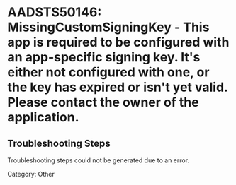 # AADSTS50146: MissingCustomSigningKey - This app is required to be configured with an app-specific signing key. It's either not configured with one, or the key has expired or isn't yet valid. Please contact the owner of the application.


## Troubleshooting Steps
Troubleshooting steps could not be generated due to an error.

Category: Other